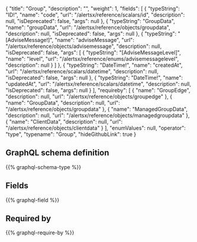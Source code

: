 {
  "title": "Group",
  "description": "",
  "weight": 1,
  "fields": [
    {
      "typeString": "ID!",
      "name": "code",
      "url": "/alertsx/reference/scalars/id",
      "description": null,
      "isDeprecated": false,
      "args": null
    },
    {
      "typeString": "GroupData",
      "name": "groupData",
      "url": "/alertsx/reference/objects/groupdata",
      "description": null,
      "isDeprecated": false,
      "args": null
    },
    {
      "typeString": "[AdviseMessage!]",
      "name": "adviseMessage",
      "url": "/alertsx/reference/objects/advisemessage",
      "description": null,
      "isDeprecated": false,
      "args": [
        {
          "typeString": "[AdviseMessageLevel]",
          "name": "level",
          "url": "/alertsx/reference/enums/advisemessagelevel",
          "description": null
        }
      ]
    },
    {
      "typeString": "DateTime!",
      "name": "createdAt",
      "url": "/alertsx/reference/scalars/datetime",
      "description": null,
      "isDeprecated": false,
      "args": null
    },
    {
      "typeString": "DateTime!",
      "name": "updatedAt",
      "url": "/alertsx/reference/scalars/datetime",
      "description": null,
      "isDeprecated": false,
      "args": null
    }
  ],
  "requireby": [
    {
      "name": "GroupEdge",
      "description": null,
      "url": "/alertsx/reference/objects/groupedge"
    },
    {
      "name": "GroupData",
      "description": null,
      "url": "/alertsx/reference/objects/groupdata"
    },
    {
      "name": "ManagedGroupData",
      "description": null,
      "url": "/alertsx/reference/objects/managedgroupdata"
    },
    {
      "name": "ClientData",
      "description": null,
      "url": "/alertsx/reference/objects/clientdata"
    }
  ],
  "enumValues": null,
  "operator": "type",
  "typename": "Group",
  "hideGithubLink": true
}
## GraphQL schema definition

{{% graphql-schema-type %}}

## Fields

{{% graphql-field %}}

## Required by

{{% graphql-require-by %}}
